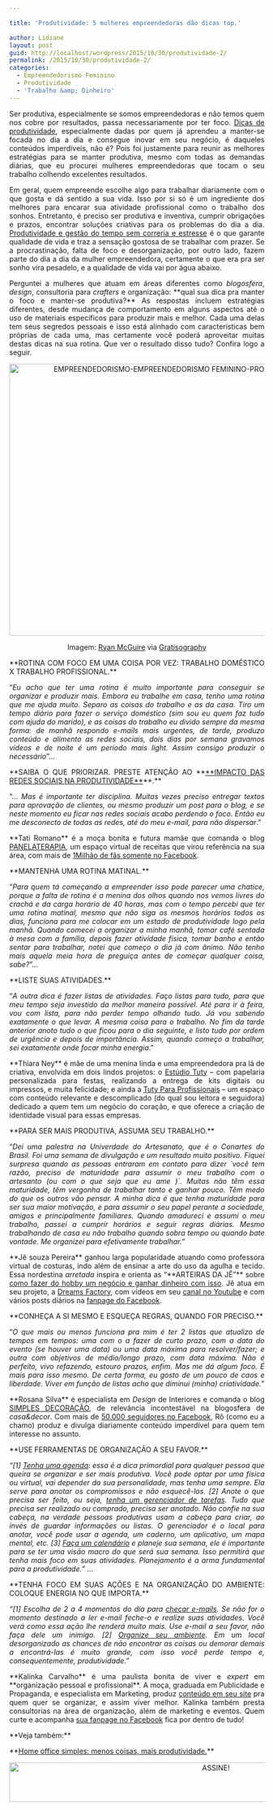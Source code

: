 ```yaml
---

title: 'Produtividade: 5 mulheres empreendedoras dão dicas top.'

author: Lidiane
layout: post
guid: http://localhost/wordpress/2015/10/30/produtividade-2/
permalink: /2015/10/30/produtividade-2/
categories:
  - Empreendedorismo Feminino
  - Produtividade
  - 'Trabalho &amp; Dinheiro'
---
```

<p align="justify">
  Ser produtiva, especialmente se somos empreendedoras e não temos quem nos cobre por resultados, passa necessariamente por ter foco. <a href="http://www.trololodemulher.com.br/2015/08/28/produtividade/" target="_blank">Dicas de produtividade</a>, especialmente dadas por quem já aprendeu a manter-se focada no dia a dia e consegue inovar em seu negócio, é daqueles conteúdos imperdíveis, não é? Pois foi justamente para reunir as melhores estratégias para se manter produtiva, mesmo com todas as demandas diárias, que eu procurei mulheres empreendedoras que tocam o seu trabalho colhendo excelentes resultados.
</p>

<p align="justify">
  Em geral, quem empreende escolhe algo para trabalhar diariamente com o que gosta e dá sentido a sua vida. Isso por si só é um ingrediente dos melhores para encarar sua atividade profissional como o trabalho dos sonhos. Entretanto, é preciso ser produtiva e inventiva, cumprir obrigações e prazos, encontrar soluções criativas para os problemas do dia a dia. <a href="http://www.trololodemulher.com.br/2015/07/17/produtividade-e-gestao-do-tempo/" target="_blank">Produtividade e gestão do tempo sem correria e estresse</a> é o que garante qualidade de vida e traz a sensação gostosa de se trabalhar com prazer. Se a procrastinação, falta de foco e desorganização, por outro lado, fazem parte do dia a dia da mulher empreendedora, certamente o que era pra ser sonho vira pesadelo, e a qualidade de vida vai por água abaixo.
</p>

<p align="justify">
  Perguntei a mulheres que atuam em áreas diferentes como <em>blogosfera</em>, <em>design</em>, consultoria para <em>crafters</em> e organização: **qual sua dica pra manter o foco e manter-se produtiva?** As respostas incluem estratégias diferentes, desde mudança de comportamento em alguns aspectos até o uso de materiais específicos para produzir mais e melhor. Cada uma delas tem seus segredos pessoais e isso está alinhado com características bem próprias de cada uma, mas certamente você poderá aproveitar muitas destas dicas na sua rotina. Que ver o resultado disso tudo? Confira logo a seguir.
</p>

<p align="center">
  <a href="http://www.trololodemulher.com.br/blog/wp-content/uploads/2015/10/EMPREENDEDORISMO-EMPREENDEDORISMO-FEMININO-PRODUTIVIDADE-GESTAO-DO-TEMPO.jpg"><img class="alignnone size-full wp-image-11641" src="http://www.trololodemulher.com.br/blog/wp-content/uploads/2015/10/EMPREENDEDORISMO-EMPREENDEDORISMO-FEMININO-PRODUTIVIDADE-GESTAO-DO-TEMPO.jpg" alt="EMPREENDEDORISMO-EMPREENDEDORISMO FEMININO-PRODUTIVIDADE-GESTAO DO TEMPO" width="800" height="536" /></a>
</p>

<p align="center">
  Imagem: <a href="http://www.laughandpee.com/" target="_blank">Ryan McGuire</a> via <a href="http://www.gratisography.com/#all" target="_blank">Gratisography</a>
</p>

<p align="justify">
  **ROTINA COM FOCO EM UMA COISA POR VEZ: TRABALHO DOMÉSTICO X TRABALHO PROFISSIONAL.**
</p>

<p align="justify">
  “<em>Eu acho que ter uma rotina é muito importante para conseguir se organizar e produzir mais. Embora eu trabalhe em casa, tenho uma rotina que me ajuda muito. Separo as coisas do trabalho e as da casa. Tiro um tempo diário para fazer o serviço doméstico (sim sou eu quem faz tudo com ajuda do marido), e as coisas do trabalho eu divido sempre da mesma forma: de manhã respondo e-mails mais urgentes, de tarde, produzo conteúdo e alimento as redes sociais, dois dias por semana gravamos vídeos e de noite é um período mais light. Assim consigo produzir o necessário</em>”…
</p>

<p align="justify">
  **SAIBA O QUE PRIORIZAR. PRESTE ATENÇÃO AO **<a href="http://www.trololodemulher.com.br/2015/06/26/redes-sociais-e-produtividade-2/" target="_blank">**IMPACTO DAS REDES SOCIAIS NA PRODUTIVIDADE**</a>**.**
</p>

<p align="justify">
  “… <em>Mas é importante ter disciplina. Muitas vezes preciso entregar textos para aprovação de clientes, ou mesmo produzir um post para o blog, e se neste momento eu ficar nas redes sociais acabo perdendo o foco. Então eu me desconecto de todas as redes, até do meu e-mail, para não dispersar</em>.”
</p>

<p align="justify">
  **Tati Romano** é a moça bonita e futura mamãe que comanda o blog <a href="http://www.panelaterapia.com/" target="_blank">PANELATERAPIA</a>, um espaço virtual de receitas que virou referência na sua área, com mais de <a href="http://www.panelaterapia.com/" target="_blank">1Milhão de fãs somente no Facebook</a>.
</p>

<p align="justify">
  **MANTENHA UMA ROTINA MATINAL.**
</p>

<p align="justify">
  “<em>Para quem tá começando a empreender isso pode parecer uma chatice, porque a falta de rotina é a menina dos olhos quando nos vemos livres do crachá e da carga horário de 40 horas, mas com o tempo percebi que ter uma rotina matinal, mesmo que não siga os mesmos horários todos os dias, funciona para me colocar em um estado de produtividade logo pela manhã. Quando comecei a organizar a minha manhã, tomar café sentada à mesa com a família, depois fazer atividade física, tomar banho e então sentar para trabalhar, notei que começo o dia já com ânimo. Não tenho mais aquela meia hora de preguiça antes de começar qualquer coisa, sabe?</em>”…
</p>

<p align="justify">
  **LISTE SUAS ATIVIDADES.**
</p>

<p align="justify">
  “<em>A outra dica é fazer listas de atividades. Faço listas para tudo, para que meu tempo seja investido da melhor maneira possível. Até para ir à feira, vou com lista, para não perder tempo olhando tudo. Já vou sabendo exatamente o que levar. A mesma coisa para o trabalho. No fim da tarde anterior anoto tudo o que ficou para o dia seguinte, e listo tudo por ordem de urgência e depois de importância. Assim, quando começo a trabalhar, sei exatamente onde focar minha energia</em>.”
</p>

<p align="justify">
  **Thiara Ney** é mãe de uma menina linda e uma empreendedora pra lá de criativa, envolvida em dois lindos projetos: o <a href="http://www.tuty.com.br/" target="_blank">Estúdio Tuty</a> – com papelaria personalizada para festas, realizando a entrega de kits digitais ou impressos, e muita felicidade; e ainda a <a href="http://profissionais.tuty.com.br/" target="_blank">Tuty Para Profissionais</a> – um espaço com conteúdo relevante e descomplicado (do qual sou leitora e seguidora) dedicado a quem tem um negócio do coração, e que oferece a criação de identidade visual para essas empresas.
</p>

<p align="justify">
  **PARA SER MAIS PRODUTIVA, ASSUMA SEU TRABALHO.**
</p>

<p align="justify">
  “<em>Dei uma palestra na Univerdade do Artesanato, que é o Conartes do Brasil. Foi uma semana de divulgação e um resultado muito positivo. Fiquei surpresa quando as pessoas entraram em contato para dizer `você tem razão, preciso de maturidade para assumir o meu trabalho com o artesanto (ou com o que seja que eu ame )`. Muitas não têm essa maturidade, têm vergonha de trabalhar tanto e ganhar pouco. Têm medo do que os outros vão pensar. A minha dica é que tenha maturidade para ser sua maior motivação, e para assumir o seu papel perante a sociedade, amigos e principalmente familiares. Quando amadureci e assumi o meu trabalho, passei a cumprir horários e seguir regras diárias. Mesmo trabalhando de casa eu não trabalho quando sobra tempo ou quando bate vontade. Me organizei para efetivamente trabalhar.”</em>
</p>

<p align="justify">
  **Jê souza Pereira** ganhou larga popularidade atuando como professora virtual de costuras, indo além de ensinar a arte do uso da agulha e tecido. Essa nordestina <em>arretada</em> inspira e orienta as “**ARTEIRAS DA JÊ”** sobre <a href="http://www.trololodemulher.com.br/2015/07/31/como-ganhar-dinheiro/" target="_blank">como fazer do hobby um negócio e ganhar dinheiro com isso</a>. Jê atua em seu projeto, a <a href="http://www.dreamsfactorybyjeane.com/" target="_blank">Dreams Factory</a>, com vídeos em seu <a href="https://www.youtube.com/user/DreamsFactoryByJeane" target="_blank">canal no Youtube</a> e com vários posts diários na <a href="https://www.facebook.com/DreamsFactoryByJeane/?pnref=lhc" target="_blank">fanpage do Facebook</a>.
</p>

<p align="justify">
  **CONHEÇA A SI MESMO E ESQUEÇA REGRAS, QUANDO FOR PRECISO.**
</p>

<p align="justify">
  “<em>O que mais ou menos funciona pra mim é ter 2 listas que atualizo de tempos em tempos: uma com o a fazer de curto prazo, com a data do evento (se houver uma data) ou uma data máxima para resolver/fazer; e outra com objetivos de médio/longo prazo, com data máxima. Não é perfeito, vivo refazendo, estouro prazos, enfim. Mas me dá algum foco. É mais para isso mesmo. De certa forma, eu gosto de um pouco de caos e liberdade. Viver em função de listas acho que diminui (minha) criatividade.”</em>
</p>

<p align="justify">
  **Rosana Silva** é especialista em <em>Design</em> de Interiores e comanda o blog <a href="http://www.simplesdecoracao.com.br/" target="_blank">SIMPLES DECORAÇÃO</a>, de relevância incontestável na blogosfera de <em>casa&decor</em>. Com mais de <a href="https://www.facebook.com/SimplesDecoracao/timeline" target="_blank">50.000 seguidores no Facebook</a>, Rô (como eu a chamo) produz e divulga diariamente conteúdo imperdível para quem tem interesse no assunto.
</p>

<p align="justify">
  **USE FERRAMENTAS DE ORGANIZAÇÃO A SEU FAVOR.**
</p>

<p align="justify">
  <em>“[1] </em><a href="http://www.kalinkacarvalho.com.br/blog/escolha-sua-agenda-para-se-organizar" target="_blank"><em>Tenha uma agenda</em></a><em>: essa é a dica primordial para qualquer pessoa que queira se organizar e ser mais produtiva. Você pode optar por uma física ou virtual, vai depender da sua personalidade, mas tenha uma sempre. Ela serve para anotar os compromissos e nāo esquecê-los. [2] Anote o que precisa ser feito, ou seja, </em><a href="http://www.kalinkacarvalho.com.br/blog/caderno-de-organizacao" target="_blank"><em>tenha um gerenciador de tarefas</em></a><em>. Tudo que precisa ser realizado ou comprado, precisa ser anotado. Nāo confie na sua cabeça, na verdade pessoas produtivas usam a cabeça para criar, ao invés de guardar informações ou listas. O gerenciador é o local para anotar, você pode usar a agenda, um caderno, um aplicativo, um mapa mental, etc. [3] </em><a href="http://www.kalinkacarvalho.com.br/blog/calendario" target="_blank"><em>Faça um calendário</em></a><em> e planeje sua semana, ele é importante para se ter uma visāo macro do que será sua semana. Isso permitirá que tenha mais foco em suas atividades. Planejamento é a arma fundamental para a produtividade.”</em> …
</p>

<p align="justify">
  **TENHA FOCO EM SUAS AÇÕES E NA ORGANIZAÇÃO DO AMBIENTE: COLOQUE ENERGIA NO QUE IMPORTA.**
</p>

<p align="justify">
  <em>“[1] Escolha de 2 a 4 momentos do dia para </em><a href="http://kalinkacarvalho.com.br/blog/como-organizar-arquivos-digitais" target="_blank"><em>checar e-mails</em></a><em>. Se nāo for o momento destinado a ler e-mail feche-o e realize suas atividades. Você verá como essa açāo lhe renderá muito mais. Use e-mail a seu favor, nāo faça dele um inimigo. [2] </em><a href="http://www.kalinkacarvalho.com.br/blog/como-organizar-home-office" target="_blank"><em>Organize seu ambiente</em></a><em>. Em um local desorganizado as chances de nāo encontrar as coisas ou demorar demais a encontrá-las é muito grande, com isso você perde tempo e, consequentemente, produtividade.”</em>
</p>

<p align="justify">
  **Kalinka Carvalho** é uma paulista bonita de viver e <em>expert</em> em **organização pessoal e profissional**. A moça, graduada em Publicidade e Propaganda, e especialista em Marketing, produz <a href="http://www.kalinkacarvalho.com.br/blog" target="_blank">conteúdo em seu site</a> pra quem quer se organizar, e assim viver melhor. Kalinka também presta consultorias na área de organização, além de marketing e eventos. Quem curte e acompanha <a href="https://www.facebook.com/kalinkascarvalho/timeline" target="_blank">sua fanpage no Facebook</a> fica por dentro de tudo!
</p>

<p align="justify">
  **Veja também:**
</p>

<p align="justify">
  **<a href="http://www.decoracaodacasa.com/home-office-simples/" target="_blank">Home office simples: menos coisas, mais produtividade.</a>**
</p>

<p align="center">
  <a href="http://feedburner.google.com/fb/a/mailverify?uri=blogBichaFemea&loc=en_US" target="_blank"><img class="alignnone size-full wp-image-10439" src="http://www.trololodemulher.com.br/blog/wp-content/uploads/2014/09/ASSINE.png" alt="ASSINE!" width="800" height="78" /></a>
</p>

<p align="justify">